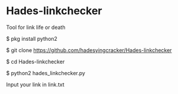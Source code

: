 # Hades-linkchecker
Tool for link life or death

$ pkg install python2

$ git clone 
https://github.com/hadesyingcracker/Hades-linkchecker

$ cd Hades-linkchecker

$ python2 hades_linkchecker.py


Input your link in link.txt
